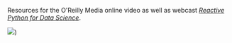 Resources for the O'Reilly Media online video as well as webcast [_Reactive Python for Data Science_](https://www.safaribooksonline.com/library/view/reactive-python-for/9781491979006/).

[![](http://akamaicovers.oreilly.com/images/0636920064237/lrg.jpg)](https://www.safaribooksonline.com/library/view/reactive-python-for/9781491979006/))




